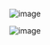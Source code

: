 ![image](https://github.com/user-attachments/assets/97717d3a-0daa-4a82-9fba-dd77a2b5d5e0)

![image](https://github.com/user-attachments/assets/23a1f2f0-524a-4eec-88f6-3cbdf17a8d82)
